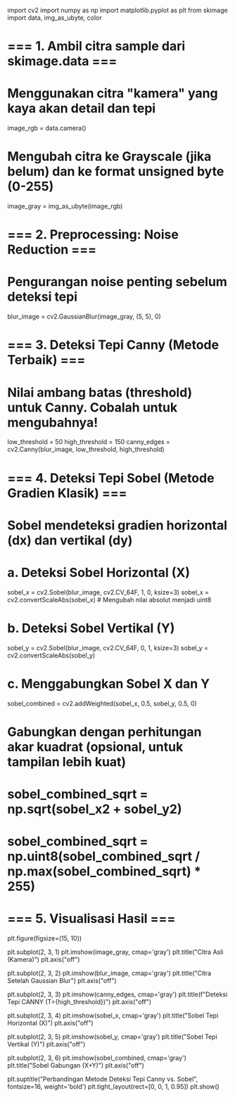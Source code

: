 import cv2
import numpy as np
import matplotlib.pyplot as plt
from skimage import data, img_as_ubyte, color

# === 1. Ambil citra sample dari skimage.data ===
# Menggunakan citra "kamera" yang kaya akan detail dan tepi
image_rgb = data.camera() 
# Mengubah citra ke Grayscale (jika belum) dan ke format unsigned byte (0-255)
image_gray = img_as_ubyte(image_rgb)

# === 2. Preprocessing: Noise Reduction ===
# Pengurangan noise penting sebelum deteksi tepi
blur_image = cv2.GaussianBlur(image_gray, (5, 5), 0)

# === 3. Deteksi Tepi Canny (Metode Terbaik) ===
# Nilai ambang batas (threshold) untuk Canny. Cobalah untuk mengubahnya!
low_threshold = 50
high_threshold = 150
canny_edges = cv2.Canny(blur_image, low_threshold, high_threshold)

# === 4. Deteksi Tepi Sobel (Metode Gradien Klasik) ===
# Sobel mendeteksi gradien horizontal (dx) dan vertikal (dy)

# a. Deteksi Sobel Horizontal (X)
sobel_x = cv2.Sobel(blur_image, cv2.CV_64F, 1, 0, ksize=3)
sobel_x = cv2.convertScaleAbs(sobel_x) # Mengubah nilai absolut menjadi uint8

# b. Deteksi Sobel Vertikal (Y)
sobel_y = cv2.Sobel(blur_image, cv2.CV_64F, 0, 1, ksize=3)
sobel_y = cv2.convertScaleAbs(sobel_y)

# c. Menggabungkan Sobel X dan Y
sobel_combined = cv2.addWeighted(sobel_x, 0.5, sobel_y, 0.5, 0)
# Gabungkan dengan perhitungan akar kuadrat (opsional, untuk tampilan lebih kuat)
# sobel_combined_sqrt = np.sqrt(sobel_x**2 + sobel_y**2)
# sobel_combined_sqrt = np.uint8(sobel_combined_sqrt / np.max(sobel_combined_sqrt) * 255)


# === 5. Visualisasi Hasil ===
plt.figure(figsize=(15, 10))

plt.subplot(2, 3, 1)
plt.imshow(image_gray, cmap='gray')
plt.title("Citra Asli (Kamera)")
plt.axis("off")

plt.subplot(2, 3, 2)
plt.imshow(blur_image, cmap='gray')
plt.title("Citra Setelah Gaussian Blur")
plt.axis("off")

plt.subplot(2, 3, 3)
plt.imshow(canny_edges, cmap='gray')
plt.title(f"Deteksi Tepi CANNY (T={high_threshold})")
plt.axis("off")

plt.subplot(2, 3, 4)
plt.imshow(sobel_x, cmap='gray')
plt.title("Sobel Tepi Horizontal (X)")
plt.axis("off")

plt.subplot(2, 3, 5)
plt.imshow(sobel_y, cmap='gray')
plt.title("Sobel Tepi Vertikal (Y)")
plt.axis("off")

plt.subplot(2, 3, 6)
plt.imshow(sobel_combined, cmap='gray')
plt.title("Sobel Gabungan (X+Y)")
plt.axis("off")

plt.suptitle("Perbandingan Metode Deteksi Tepi Canny vs. Sobel", fontsize=16, weight='bold')
plt.tight_layout(rect=[0, 0, 1, 0.95])
plt.show()
